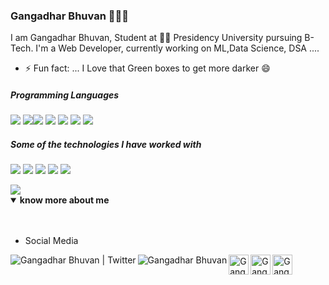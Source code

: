 ### Gangadhar Bhuvan 👋👨‍💻

I am Gangadhar Bhuvan, Student at 👨‍💻 Presidency University pursuing B-Tech. I'm a Web Developer, currently working on ML,Data Science, DSA  ....
- ⚡ Fun fact: ... I Love that Green boxes to get more darker 😄


##### Programming Languages

<img src="https://img.icons8.com/color/48/000000/python.png"/> <img src="https://img.icons8.com/color/48/000000/c-plus-plus-logo.png"/><img src="https://img.icons8.com/color/48/000000/c-programming.png"/> <img src="https://img.icons8.com/color/48/000000/java-coffee-cup-logo.png"/> <img src="https://img.icons8.com/color/48/000000/javascript.png"/> <img src="https://img.icons8.com/color/48/000000/html-5.png"/> <img src="https://img.icons8.com/color/48/000000/css3.png"/>  



##### Some of the technologies I have worked with

<img src="https://img.icons8.com/color/48/000000/git.png"/>  <img src="https://img.icons8.com/fluent/48/000000/github.png"/>  <img src="https://img.icons8.com/color/48/000000/google-cloud-platform.png"/>  <img src="https://img.icons8.com/fluent/48/000000/visual-studio-code-2019.png"/>  <img src="https://img.icons8.com/ios-filled/48/000000/mysql-logo.png"/>  


<img src="https://github-readme-stats.vercel.app/api?username=Gangadharbhuvan&&show_icons=true&title_color=ffffff&icon_color=bb2acf&text_color=daf7dc&bg_color=191919">


<details open>
<summary><b> know more about me </b></summary>
<br /><br />
<ul>
<li>Social Media</li>
</ul>
 <a href="https://twitter.com/GangadharBhuvan" title='Twitter'>
    <img align="left" alt="Gangadhar Bhuvan | Twitter" src="https://img.icons8.com/fluent/32/000000/twitter.png" />
    <!-- <img src="https://img.icons8.com/fluent/48/000000/twitter.png"/> -->
</a>
 <a href="https://www.linkedin.com/in/gangadharbhuvan/" title='Linkedin'>
    <img align="left" alt="Gangadhar Bhuvan" src="https://img.icons8.com/color/32/000000/linkedin.png" />
</a>
<a href="https://medium.com/@gangadharbhuvan1" title='Medium'>
    <img align="left" alt="Gangadhar Bhuvan" width="32px" src="https://cdn.jsdelivr.net/npm/simple-icons@3.2.0/icons/medium.svg" />
</a>
<a href="https://www.hackerrank.com/gangadharbhuvan" title='Hackerrank'>
    <img align="left" alt="Gangadhar Bhuvan's hackerrank" width="32px" src="https://cdn.jsdelivr.net/npm/simple-icons@3.2.0/icons/hackerrank.svg" />
</a>
<a href="https://leetcode.com/gangadharbhuvan/" title='Leetcode'>
    <img align="left" alt="Gangadhar Bhuvan's Leetcode" width="32px" src="https://cdn.jsdelivr.net/npm/simple-icons@v3/icons/leetcode.svg" />
</a>
</details>
